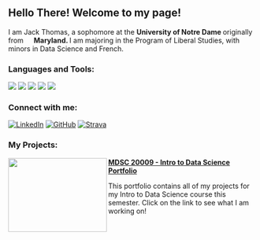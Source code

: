 <h2> Hello There! Welcome to my page! </h2>
<p> I am Jack Thomas, a sophomore at the <b>University of Notre Dame </b> originally from <img src="https://cdn.countryflags.com/thumbs/maryland/flag-round-250.png" width="13"/> <b>Maryland. </b> I am majoring in the Program of Liberal Studies, with minors in Data Science and French. </p>
<h3> Languages and Tools: </h3>
<p>
  <img src="https://img.shields.io/badge/Python-FFD43B?style=for-the-badge&logo=python&logoColor=blue" /> 
  <img src="https://img.shields.io/badge/Pandas-2C2D72?style=for-the-badge&logo=pandas&logoColor=white" />
  <img src="https://img.shields.io/badge/R-276DC3?style=for-the-badge&logo=r&logoColor=white" />
  <img src="https://img.shields.io/badge/Microsoft_Excel-217346?style=for-the-badge&logo=microsoft-excel&logoColor=white" />
  <img src="https://img.shields.io/badge/LaTeX-47A141?style=for-the-badge&logo=LaTeX&logoColor=white" />
</p>

<h3> Connect with me: </h3>
<p> <a href="https://www.linkedin.com/in/jack-thomas-645a712a8/" target="_blank"><img alt="LinkedIn" src="https://img.shields.io/badge/LinkedIn-0077B5?style=for-the-badge&logo=linkedin&logoColor=white"/></a> <a href="https://github.com/jack-b-thomas" target="blank"><img alt="GitHub" src="https://img.shields.io/badge/GitHub-100000?style=for-the-badge&logo=github&logoColor=white" /><a> <a href="https://www.strava.com/athletes/100368999" target="blank"><img alt="Strava" src="https://img.shields.io/badge/Strava-FC4C02?style=for-the-badge&logo=strava&logoColor=white" /></a> 
</p>

<h3>My Projects: </h3>

<img align="left" width="200" height="150" src="https://encrypted-tbn0.gstatic.com/images?q=tbn:ANd9GcRws38ZeKAvLwXAx_WmaTLvw1VdLFtzzeYpTbzAl8bm-fZ1sl43ftCVW6I3PZI7DGdlGHU&usqp=CAU"> **[MDSC 20009 - Intro to Data Science Portfolio ](https://github.com/jack-b-thomas/TestCode)**
<p> This portfolio contains all of my projects for my Intro to Data Science course this semester. Click on the link to see what I am working on! 
</p>
<br>

#
